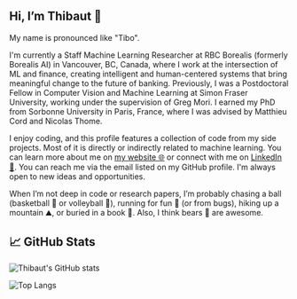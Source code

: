 ## Hi, I’m Thibaut 🐻

My name is pronounced like "Tibo". 

I'm currently a Staff Machine Learning Researcher at RBC Borealis (formerly Borealis AI) in Vancouver, BC, Canada, where I work at the intersection of ML and finance, creating intelligent and human-centered systems that bring meaningful change to the future of banking. 
Previously, I was a Postdoctoral Fellow in Computer Vision and Machine Learning at Simon Fraser University, working under the supervision of Greg Mori. 
I earned my PhD from Sorbonne University in Paris, France, where I was advised by Matthieu Cord and Nicolas Thome.

I enjoy coding, and this profile features a collection of code from my side projects. 
Most of it is directly or indirectly related to machine learning.
You can learn more about me on [my website 🌐](https://durandtibo.github.io/) or connect with me on [LinkedIn 👥](https://www.linkedin.com/in/thibaut-durand-60568162/). 
You can reach me via the email listed on my GitHub profile. 
I'm always open to new ideas and opportunities. 

When I’m not deep in code or research papers, I’m probably chasing a ball (basketball 🏀 or volleyball 🏐), running for fun 🏃 (or from bugs), hiking up a mountain ⛰️, or buried in a book 📖. 
Also, I think bears 🐻 are awesome.

## 📈 GitHub Stats

![Thibaut's GitHub stats](https://github-readme-stats.vercel.app/api?username=durandtibo&show_icons=true&theme=swift)

![Top Langs](https://github-readme-stats.vercel.app/api/top-langs/?username=durandtibo&layout=compact&theme=swift&hide=notebook)
